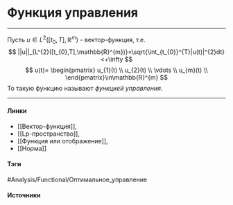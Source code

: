 # Функция управления
***
Пусть $u\in L^{2}([t_{0},T],\mathbb{R}^{m})$ - вектор-функция, т.е.
$$
||u||_{L^{2}([t_{0},T],\mathbb{R}^{m})}=\sqrt{\int_{t_{0}}^{T}|u(t)|^{2}dt}<+\infty
$$
$$
u(t)=
\begin{pmatrix}
u_{1}(t) \\ 
u_{2}(t) \\ 
\vdots \\ 
u_{m}(t) \\ 
\end{pmatrix}\in\mathbb{R}^{m}
 $$
То такую функцию называют *функцией управления*.
***
#### Линки
- [[Вектор-функция]],
- [[Lp-пространство]],
- [[Функция или отображение]],
- [[Норма]]
#### Тэги
 #Analysis/Functional/Оптимальное_управление
#### Источники

